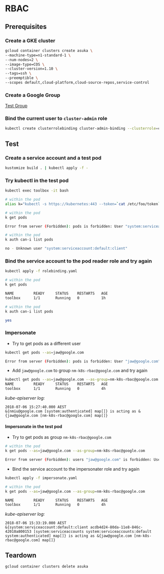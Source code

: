 # RBAC

## Prerequisites

### Create a GKE cluster

```sh
gcloud container clusters create asuka \
--machine-type=n1-standard-1 \
--num-nodes=2 \
--image-type=COS \
--cluster-version=1.10 \
--tags=ssh \
--preemptible \
--scopes default,cloud-platform,cloud-source-repos,service-control
```

### Create a Google Group

[Test Group](https://groups.google.com/a/google.com/forum/#!members/nm-k8s-rbac)

### Bind the current user to `cluster-admin` role

```sh
kubectl create clusterrolebinding cluster-admin-binding --clusterrole=cluster-admin --user=$(gcloud config get-value core/account)
```

## Test

### Create a service account and a test pod

```sh
kustomize build . | kubectl apply -f -
```

### Try kubectl in the test pod

```sh
kubectl exec toolbox -it bash
```

```sh
# within the pod
alias k="kubectl -s https://kubernetes:443 --token=`cat /etc/foo/token` --certificate-authority=/etc/foo/ca.crt"
```

```sh
# within the pod
k get pods

Error from server (Forbidden): pods is forbidden: User "system:serviceaccount:default:client" cannot list pods in the namespace "default": Unknown user "system:serviceaccount:default:client"
```

```sh
# within the pod
k auth can-i list pods

no - Unknown user "system:serviceaccount:default:client"
```

### Bind the service account to the pod reader role and try again

```sh
kubectl apply -f rolebinding.yaml
```

```sh
# within the pod
k get pods

NAME         READY     STATUS    RESTARTS   AGE
toolbox      1/1       Running   0          1h
```

```sh
# within the pod
k auth can-i list pods

yes
```

### Impersonate

* Try to get pods as a different user

```sh
kubectl get pods --as=jaw@google.com

Error from server (Forbidden): pods is forbidden: User "jaw@google.com" cannot list pods in the namespace "default": Required "container.pods.list" permission.
```

* Add `jaw@google.com` to group `nm-k8s-rbac@google.com` and try again

```sh
kubectl get pods --as=jaw@google.com --as-group=nm-k8s-rbac@google.com
NAME         READY     STATUS    RESTARTS   AGE
toolbox      1/1       Running   0          4h
```

_kube-apiserver log:_

```console
2018-07-06 15:27:40.000 AEST
&{nmiu@google.com [system:authenticated] map[]} is acting as &{jaw@google.com [nm-k8s-rbac@google.com] map[]}
```

#### Impersonate in the test pod

* Try to get pods as group `nm-k8s-rbac@google.com`

```sh
# within the pod
k get pods --as=jaw@google.com --as-group=nm-k8s-rbac@google.com

Error from server (Forbidden): users "jaw@google.com" is forbidden: User "system:serviceaccount:default:client" cannot impersonate users at the cluster scope: Unknown user "system:serviceaccount:default:client"
```

* Bind the service account to the impersonater role and try again

```sh
kubectl apply -f impersonate.yaml
```

```sh
# within the pod
k get pods --as=jaw@google.com --as-group=nm-k8s-rbac@google.com

NAME         READY     STATUS    RESTARTS   AGE
toolbox      1/1       Running   0          4h
```

_kube-apiserver log:_

```console
2018-07-06 15:33:19.000 AEST
&{system:serviceaccount:default:client acdb4d24-80da-11e8-846c-42010a800153 [system:serviceaccounts system:serviceaccounts:default system:authenticated] map[]} is acting as &{jaw@google.com [nm-k8s-rbac@google.com] map[]}
```

## Teardown

```sh
gcloud container clusters delete asuka
```
